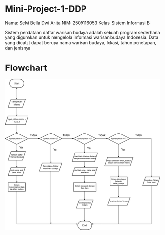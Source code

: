 # Mini-Project-1-DDP
Nama: Selvi Bella Dwi Anita NIM: 2509116053 Kelas: Sistem Informasi B

Sistem pendataan daftar warisan budaya adalah sebuah program sederhana yang digunakan untuk mengelola informasi warisan budaya Indonesia. Data yang dicatat dapat berupa nama warisan budaya, lokasi, tahun penetapan, dan jenisnya

# Flowchart
![image alt](https://github.com/Zieefr/Mini-Project-1-DDP/blob/main/FlowChartMinProDDP.drawio.png?raw=true)
